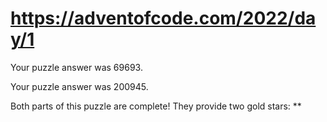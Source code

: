 # https://adventofcode.com/2022/day/1

Your puzzle answer was 69693.

Your puzzle answer was 200945.

Both parts of this puzzle are complete! They provide two gold stars: **
